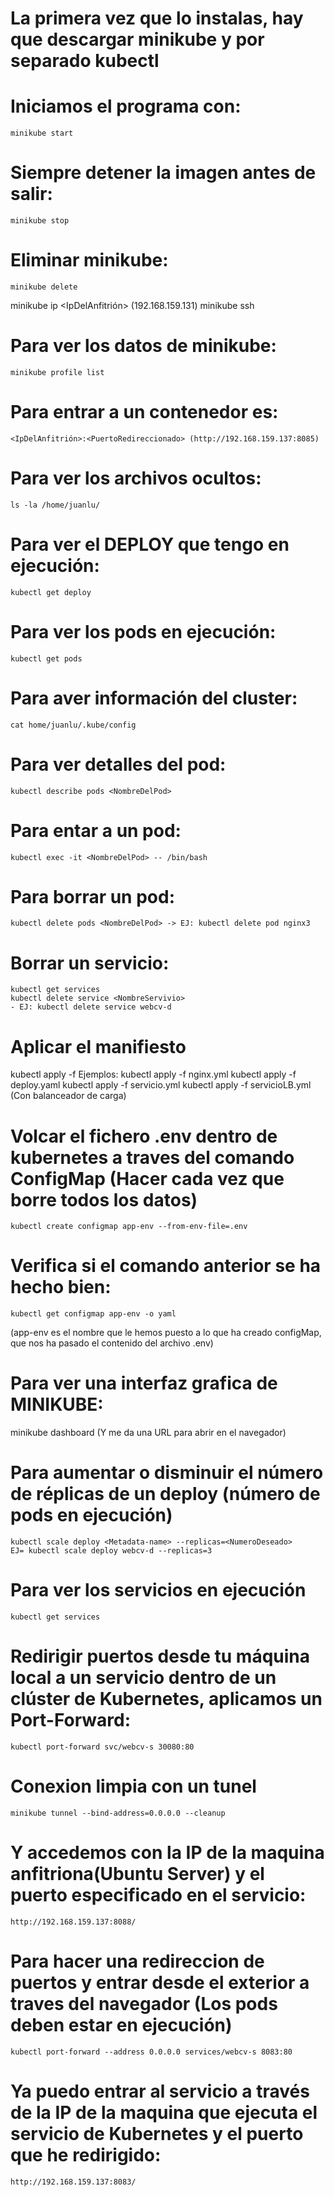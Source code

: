 # La primera vez que lo instalas, hay que descargar minikube y por separado kubectl

# Iniciamos el programa con: 
    minikube start

# Siempre detener la imagen antes de salir:
    minikube stop

# Eliminar minikube:
    minikube delete

minikube ip <IpDelAnfitrión> (192.168.159.131)
minikube ssh

# Para ver los datos de minikube:
    minikube profile list

# Para entrar a un contenedor es:
    <IpDelAnfitrión>:<PuertoRedireccionado> (http://192.168.159.137:8085)

# Para ver los archivos ocultos: 
    ls -la /home/juanlu/

# Para ver el DEPLOY que tengo en ejecución:
    kubectl get deploy

# Para ver los pods en ejecución: 
    kubectl get pods

# Para aver información del cluster: 
    cat home/juanlu/.kube/config 

# Para ver detalles del pod: 

    kubectl describe pods <NombreDelPod>

# Para entar a un pod: 

    kubectl exec -it <NombreDelPod> -- /bin/bash

# Para borrar un pod: 

    kubectl delete pods <NombreDelPod> -> EJ: kubectl delete pod nginx3

# Borrar un servicio:
    kubectl get services
    kubectl delete service <NombreServivio> 
    - EJ: kubectl delete service webcv-d

# Aplicar el manifiesto
kubectl apply -f <NombreFicheroYaml> 
    Ejemplos: 
        kubectl apply -f nginx.yml
        kubectl apply -f deploy.yaml
        kubectl apply -f servicio.yml
        kubectl apply -f servicioLB.yml (Con balanceador de carga)

# Volcar el fichero .env dentro de kubernetes a traves del comando ConfigMap (Hacer cada vez que borre todos los datos)

    kubectl create configmap app-env --from-env-file=.env

# Verifica si el comando anterior se ha hecho bien:

    kubectl get configmap app-env -o yaml
(app-env es el nombre que le hemos puesto a lo que ha creado configMap, que nos ha pasado el contenido del archivo .env)

# Para ver una interfaz grafica de MINIKUBE:
  minikube dashboard (Y me da una URL para abrir en el navegador)

# Para aumentar o disminuir el número de réplicas de un deploy (número de pods en ejecución)
    kubectl scale deploy <Metadata-name> --replicas=<NumeroDeseado>
    EJ= kubectl scale deploy webcv-d --replicas=3

# Para ver los servicios en ejecución
    kubectl get services

# Redirigir puertos desde tu máquina local a un servicio dentro de un clúster de Kubernetes, aplicamos un Port-Forward:
    kubectl port-forward svc/webcv-s 30080:80

# Conexion limpia con un tunel 
    minikube tunnel --bind-address=0.0.0.0 --cleanup
# Y accedemos con la IP de la maquina anfitriona(Ubuntu Server) y el puerto especificado en el servicio:
    http://192.168.159.137:8088/

# Para hacer una redireccion de puertos y entrar desde el exterior a traves del navegador (Los pods deben estar en ejecución)
    kubectl port-forward --address 0.0.0.0 services/webcv-s 8083:80

# Ya puedo entrar al servicio a través de la IP de la maquina que ejecuta el servicio de Kubernetes y el puerto que he redirigido:
    http://192.168.159.137:8083/